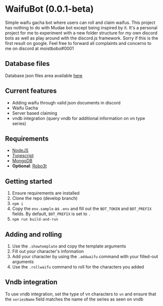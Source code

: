  # WaifuBot (0.0.1-beta)
Simple waifu gacha bot where users can roll and claim waifus. This project has nothing to do with Mudae bot except being inspired by it. It's a personal project for me to experiment with a new folder structure for my own discord bots as well as play around with the discord.js framework. Sorry if this is the first result on google. Feel free to forward all complaints and concerns to me on discord at moistbobo#0001

## Database files
Database json files area available [here](https://github.com/Moistbobo/Bobo-waifubot-db)

## Current features
- Adding waifu through valid json documents in discord
- Waifu Gacha
- Server based claiming
- vndb integration (query vndb for additional information on vn type series)

## Requirements
- [NodeJS](https://nodejs.org/en/)
- [Typescript](https://www.typescriptlang.org/#download-links)
- [MongoDB](https://www.mongodb.com/download-center/community)
- **Optional**: [Robo3t](https://robomongo.org/download) 

## Getting started
1. Ensure requirements are installed
2. Clone the repo (develop branch)
3. `npm i`
4. Copy the `env.sample` as `.env` and fill out the `BOT_TOKEN` and `BOT_PREFIX` fields. By default, `BOT_PREFIX` is set to `.`
5. `npm run build-and-run`

## Adding and rolling
1. Use the `.showtemplate` and copy the template arguments
2. Fill out your character's information
3. Add your character by using the `.addwaifu` command with your filled-out arguments
4. Use the `.rollwaifu` command to roll for the characters you added

## Vndb integration
To use vndb integration, set the type of vn characters to `vn` and ensure that the `seriesName` field matches the name of the series
as seen on vndb
 
